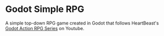 # Godot Simple RPG
 
A simple top-down RPG game created in Godot that follows HeartBeast's [Godot Action RPG Series](https://www.youtube.com/playlist?list=PL9FzW-m48fn2SlrW0KoLT4n5egNdX-W9a) on Youtube.
